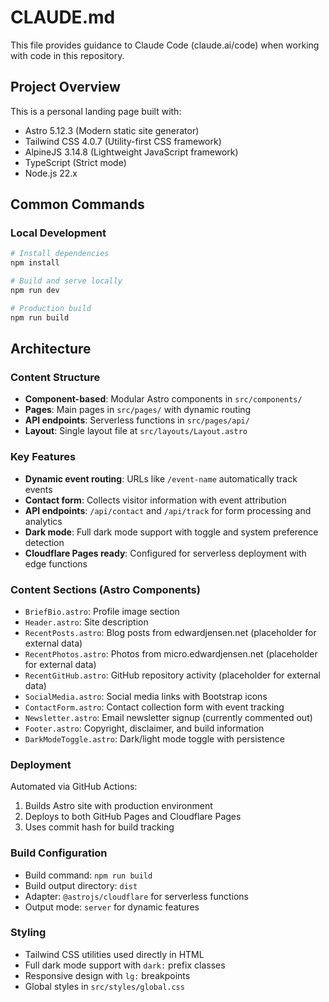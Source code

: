 # CLAUDE.md

This file provides guidance to Claude Code (claude.ai/code) when working with code in this repository.

## Project Overview

This is a personal landing page built with:
- Astro 5.12.3 (Modern static site generator)
- Tailwind CSS 4.0.7 (Utility-first CSS framework)
- AlpineJS 3.14.8 (Lightweight JavaScript framework)
- TypeScript (Strict mode)
- Node.js 22.x

## Common Commands

### Local Development
```bash
# Install dependencies
npm install

# Build and serve locally
npm run dev

# Production build
npm run build
```

## Architecture

### Content Structure
- **Component-based**: Modular Astro components in `src/components/`
- **Pages**: Main pages in `src/pages/` with dynamic routing
- **API endpoints**: Serverless functions in `src/pages/api/`
- **Layout**: Single layout file at `src/layouts/Layout.astro`

### Key Features
- **Dynamic event routing**: URLs like `/event-name` automatically track events
- **Contact form**: Collects visitor information with event attribution  
- **API endpoints**: `/api/contact` and `/api/track` for form processing and analytics
- **Dark mode**: Full dark mode support with toggle and system preference detection
- **Cloudflare Pages ready**: Configured for serverless deployment with edge functions

### Content Sections (Astro Components)
- `BriefBio.astro`: Profile image section
- `Header.astro`: Site description  
- `RecentPosts.astro`: Blog posts from edwardjensen.net (placeholder for external data)
- `RecentPhotos.astro`: Photos from micro.edwardjensen.net (placeholder for external data)
- `RecentGitHub.astro`: GitHub repository activity (placeholder for external data)
- `SocialMedia.astro`: Social media links with Bootstrap icons
- `ContactForm.astro`: Contact collection form with event tracking
- `Newsletter.astro`: Email newsletter signup (currently commented out)
- `Footer.astro`: Copyright, disclaimer, and build information
- `DarkModeToggle.astro`: Dark/light mode toggle with persistence

### Deployment
Automated via GitHub Actions:
1. Builds Astro site with production environment
2. Deploys to both GitHub Pages and Cloudflare Pages
3. Uses commit hash for build tracking

### Build Configuration
- Build command: `npm run build`
- Build output directory: `dist`
- Adapter: `@astrojs/cloudflare` for serverless functions
- Output mode: `server` for dynamic features

### Styling
- Tailwind CSS utilities used directly in HTML
- Full dark mode support with `dark:` prefix classes
- Responsive design with `lg:` breakpoints
- Global styles in `src/styles/global.css`